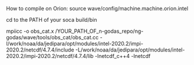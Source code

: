 How to compile on Orion:
source wave/config/machine.machine.orion.intel

cd to the PATH of your soca build/bin

mpiicc -o obs_cat.x /YOUR_PATH_OF_n-godas_repo/ng-godas/wave/tools/obs_cat/obs_cat.cc -I/work/noaa/da/jedipara/opt/modules/intel-2020.2/impi-2020.2/netcdf/4.7.4/include -L/work/noaa/da/jedipara/opt/modules/intel-2020.2/impi-2020.2/netcdf/4.7.4/lib -lnetcdf_c++4 -lnetcdf
